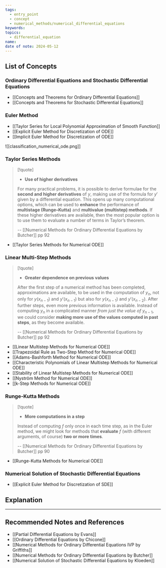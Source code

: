 ```yaml
---
tags:
  - entry_point
  - concept
  - numerical_methods/numerical_differential_equations
keywords: 
topics:
  - differential_equation
name: 
date of note: 2024-05-12
---
```


## List of Concepts


### Ordinary Differential Equations and Stochastic Differential Equations

- [[Concepts and Theorems for Ordinary Differential Equations]]
- [[Concepts and Theorems for Stochastic Differential Equations]]


### Euler Method

- [[Taylor Series for Local Polynomial Approximation of Smooth Function]]
- [[Explicit Euler Method for Discretization of ODE]]
- [[Implicit Euler Method for Discretization of ODE]]



![[classification_numerical_ode.png]]

### Taylor Series Methods

>[!quote]
>- **Use of higher derivatives**
>  
>For many practical problems, it is possible to derive formulae for the **second and higher derivatives** of $y$, making use of the formula for $y′$ given by a differential equation. This opens up many computational options, which can be used to **enhance** the performance of **multistage (Runge–Kutta)** and **multivalue (multistep) methods**. If these higher derivatives are available, then the most popular option is to use them to evaluate a number of terms in Taylor’s theorem.
>
>-- [[Numerical Methods for Ordinary Differential Equations by Butcher]] pp 92  

- [[Taylor Series Methods for Numerical ODE]]


### Linear Multi-Step Methods

>[!quote]
>- **Greater dependence on previous values**
>
>After the first step of a numerical method has been completed, approximations are available, to be used in the computation of $y_{n}$, not only for $y(x_{n-1})$ and $y'(x_{n-1})$ but  also for $y(x_{n-1})$ and $y'(x_{n-2})$. After further steps, even more previous information is available. Instead of computing $y_{n}$ in a complicated manner *from just the value of* $y_{n-1}$, we could consider **making more use of the values computed in past steps**, as they become available.
>
>-- [[Numerical Methods for Ordinary Differential Equations by Butcher]] pp 92


- [[Linear Multistep Methods for Numerical ODE]]
- [[Trapezoidal Rule as Two-Step Method for Numerical ODE]]
- [[Adams-Bashforth Method for Numerical ODE]]
- [[Characteristic Polynomials of Linear Multistep Methods for Numerical ODE]]
- [[Stability of Linear Multistep Methods for Numerical ODE]]
- [[Nyström Method for Numerical ODE]]
- [[k-Step Methods for Numerical ODE]]


### Runge-Kutta Methods

>[!quote]
>- **More computations in a step**
>
>Instead of computing $f$ only once in each time step, as in the Euler method, we might look for methods that **evaluate** $f$ (with different arguments, of course) **two or more times**.
>
>-- [[Numerical Methods for Ordinary Differential Equations by Butcher]] pp 90

- [[Runge-Kutta Methods for Numerical ODE]]



### Numerical Solution of Stochastic Differential Equations

- [[Explicit Euler Method for Discretization of SDE]]



## Explanation





-----------
##  Recommended Notes and References




- [[Partial Differential Equations by Evans]]
- [[Ordinary Differential Equations by Chicone]]
- [[Numerical Methods for Ordinary Differential Equations IVP by Griffiths]]
- [[Numerical Methods for Ordinary Differential Equations by Butcher]]
- [[Numerical Solution of Stochastic Differential Equations by Kloeden]]